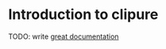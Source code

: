 # Introduction to clipure

TODO: write [great documentation](http://jacobian.org/writing/what-to-write/)
